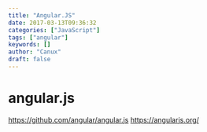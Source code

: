 ```yaml
---
title: "Angular.JS"
date: 2017-03-13T09:36:32
categories: ["JavaScript"]
tags: ["angular"]
keywords: []
author: "Canux"
draft: false
---
```


# angular.js

<https://github.com/angular/angular.js>
<https://angularjs.org/>

